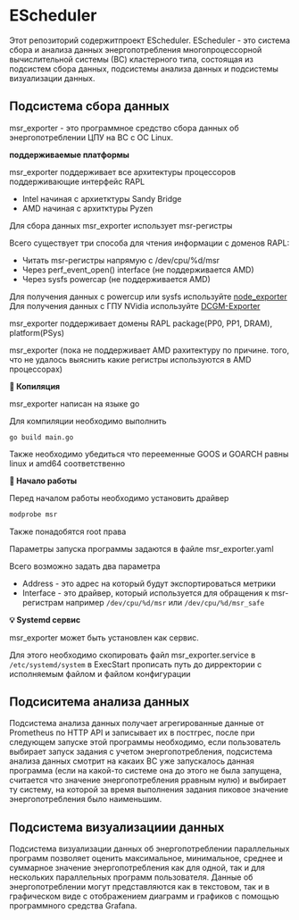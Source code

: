 # EScheduler
Этот репозиторий содержитпроект EScheduler. EScheduler - это система сбора и анализа данных энергопотребления многопроцессорной вычислительной системы (ВС) кластерного типа, состоящая из подсистем сбора данных, подсистемы анализа данных  и подсистемы визуализации данных.
## Подсистема сбора данных

msr_exporter - это программное средство сбора данных об энергопотреблении ЦПУ на ВС с ОС Linux.

**поддерживаемые платформы**

msr_exporter поддерживает все архитектуры процессоров поддерживающие интерфейс RAPL

- Intel начиная с архиетктуры Sandy Bridge
- AMD начиная с архитктуры Pyzen

Для сбора данных msr_exporter использует msr-регистры

Всего существует три способа для чтения информации с доменов RAPL:

- Читать msr-регистры напрямую с /dev/cpu/%d/msr
- Через perf_event_open() interface (не поддерживается AMD)
- Через sysfs powercap (не поддерживается AMD)

Для получения данных с powercup или sysfs используйте [node_exporter](https://github.com/prometheus/node_exporter)
Для получения данных с ГПУ NVidia используйте [DCGM-Exporter](https://github.com/NVIDIA/dcgm-exporter)

msr_exporter поддерживает домены RAPL package(PP0, PP1, DRAM), platform(PSys)

msr_exporter (пока не поддерживает AMD рахитектуру по причине. того, что не удалось выяснить какие регистры используются в AMD процессорах)

**💾 Копиляция**

msr_exporter написан на языке go

Для компиляции необходимо выполнить 

```
go build main.go
```

Также необходимо убедиться что перееменные GOOS и GOARCH равны linux и amd64 соответственно

**🚀 Начало работы**

Перед началом работы необходимо установить драйвер 

```bash
modprobe msr
```

Также понадобятся root права

Параметры запуска программы задаются в файле msr_exporter.yaml

Всего возможно задать два параметра 

- Address - это адрес на который будут экспортироваться метрики
- Interface - это драйвер, который используется для обращения к msr-регистрам например `/dev/cpu/%d/msr` или `/dev/cpu/%d/msr_safe`

**💡 Systemd сервис**

msr_exporter может быть установлен как сервис.

Для этого необходимо скопировать файл msr_exporter.service  в `/etc/systemd/system` в ExecStart прописать путь до дирректории с исполняемым файлом и файлом конфигурации

## Подсиситема анализа данных
Подсистема анализа данных получает агрегированные данные от Prometheus по HTTP API и записывает их в постгрес, после при следующем запуске этой программы необходимо, если пользователь выбирает запуск задания с учетом энергопотребления, подсистема анализа данных смотрит на какаих ВС уже запускалось данная программа (если на какой-то системе она до этого не была запущена, считается что значение энергопотребления рравным нулю) и выбирает ту систему, на которой за время выполнения задания пиковое значение энергопотребления было наименьшим.

## Подсистема визуализациии данных
Подсистема визуализации данных об энергопотреблении параллельных программ позволяет оценить максимальное, минимальное, среднее и суммарное значение энергопотребления как для одной, так и для нескольких параллельных программ пользователя. Данные об энергопотреблении могут представляются как в текстовом, так и в графическом виде с отображением диаграмм и графиков с помощью программного средства Grafana.
